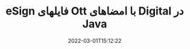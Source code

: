 ---
############################# Static ############################
layout: "auto-gen-signature"
date: 2022-03-01T15:12:22
draft: false
operation: Sign
signaturetype: Digital
fileformat: Ott
productName: Java
lang: fa
productCode: java
otherformats: pdf doc docx docm dot dotx odt ott xls xlsx xlsm xlsb ods ots xltx xltm pptx pptm
breadcrumb: Put Digital signature on Ott for Java

############################# Head ############################
head_title: "افزودن امضای الکترونیکی دیجیتال به فایل Ott با Java"
head_description: "با استفاده از چند خط کد، امضای دیجیتال را روی فایل Ott برای Java قرار دهید. برای امضای ده ها فرمت فایل از GroupDocs Document Signature API استفاده کنید."

############################# Header ############################
title: "eSign فایلهای Ott با امضاهای Digital در Java"
description: "نحوه اضافه کردن امضای Digital با چند خط کد Java"
bg_image: "https://cms.admin.containerize.com/templates/aspose/App_Themes/V3/images/bg/header1.png"
bg_overlay: false
button:
    enable: true

############################# SubMenu ############################
submenu:
    enable: true

    left:
        img_alt: "GroupDocs.Signature for Java"
        image: "https://cms.admin.containerize.com/templates/groupdocs/images/product-logos/90x90-noborder/groupdocs-signature-java.png"
        product: "GroupDocs.Signature"
        platform: "Java"



############################# About ############################
about:
    enable: true
    title: "درباره GroupDocs.Signature for Java API امضای دیجیتال"
    content: |
        [GroupDocs.Signature for Java](https://products.groupdocs.com/signature/java/) یک API محبوب برای ثبت اسناد با امضای الکترونیکی دیجیتال، با گواهی‌های دیجیتال است. برای امضای دیجیتال API از فایل های گواهی PFX برای تنظیم سند با کلیدهای خصوصی و عمومی محافظت شده با رمز عبور استفاده می کند. امضاهای دیجیتال ممکن است برای تأیید اسناد تجاری با صفحه خاص eSign PDF، تأیید کل اسناد Microsoft Office مانند Words، Excel، فایل‌های Powerpoint و اسناد Open Office استفاده شوند. مشتریان به راحتی می توانند امضاها را مانند ویرایش، حذف یا تنظیم آن ها دستکاری کنند. API راهی برای جستجو و تأیید امضاها فراهم می کند. علاوه بر این، توانایی های زیادی برای سفارشی سازی امضا ارائه شده است.
    

############################# Steps ############################
steps:
    enable: true
    title_left: "مراحل امضای Ott با Digital در Java"
    content_left: |
        [GroupDocs.Signature for Java](https://products.groupdocs.com/signature/java/) امکان امضای اسناد Ott با امضاهای Digital را سریع و آسان فراهم می‌کند.
        
        * یک نمونه از کلاس Signature ایجاد کنید که فایل Ott را به عنوان مسیر یا جریان حافظه امضا می کند.
        * کلاس SignOptions را راه اندازی کنید و تمام داده های درخواستی را تنظیم کنید.
        * فراخوانی متد Signature.Sign() برای ارسال خروجی Ott فایل یا جریان حافظه

    title_right: " سیستم مورد نیاز"
    content_right: |
        GroupDocs.Signature for Java در تمام سیستم عامل ها و سیستم عامل های اصلی پشتیبانی می شود. لطفا قبل از اجرای کد زیر، از نصب پیش نیازهای زیر بر روی سیستم خود اطمینان حاصل کنید.

        * سیستم عامل: مایکروسافت ویندوز، لینوکس، MacOS
        * محیط های توسعه: NetBeans, Intellij IDEA, Eclipse, etc.
        * Java runtime: J2SE 6.0 and above
        * آخرین GroupDocs.Signature for Java را از [Maven](https://repository.groupdocs.com/webapp/#/artifacts/browse/tree/General/repo/com/groupdocs/groupdocs-signature) دریافت کنید
         
    code: |
        ```java    
                
        // Set up input Ott file
        String filePath = "input.ott";
        // Set up output file
        String outputFilePath = "output.ott";
        // Provide digital certificate
        String certificateFilePath = "certificate.pfx";

        // Instantiate Signature for input file
        Signature signature = new Signature(filePath);

        //Provide sign options
        DigitalSignOptions options = new DigitalSignOptions(certificateFilePath);

        // set certificate password
        options.setPassword("1234567890");

        // set signature position
        options.setLeft(50);
        options.setTop(200);

        // sign Ott document
        SignResult result = signature.sign(outputFilePath, options);

        ```

############################# Demos ############################
demos:
    enable: true
    title: "امضای اسناد Ott با نسخه نمایشی زنده Digital"
    content: |
       با مراجعه به وب‌سایت [GroupDocs.Signature App](https://products.groupdocs.app/signature/family) فایل Ott را با امضاهای مختلف در حال حاضر امضا کنید. نسخه ی نمایشی آنلاین رایگان در انتظار شماست.          

############################# More Formats ############################
more_formats:
    enable: true
    title: "سایر امضاهای پشتیبانی شده Digital برای Java"
    content: |
        "همچنین می‌توانید {{Format}} را با سایر انواع امضا امضا کنید. لطفا لیست زیر را ببینید."
    format: 
       
       
back_to_top:
    enable: true
---